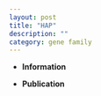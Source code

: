 ```yaml
---
layout: post
title: "HAP"
description: ""
category: gene family
---
```


* **Information**  

* **Publication**  


